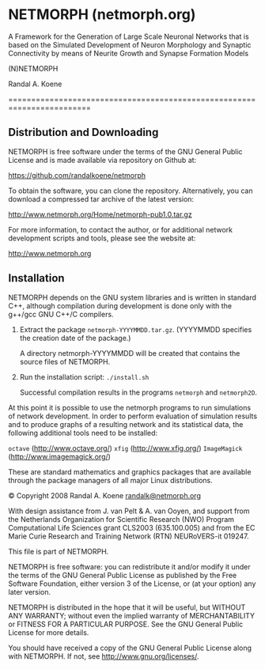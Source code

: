 # NETMORPH (netmorph.org)

A Framework for the Generation of Large Scale Neuronal Networks that is
based on the Simulated Development of Neuron Morphology and Synaptic
Connectivity by means of Neurite Growth and Synapse Formation Models

(N)NETMORPH

Randal A. Koene

========================================================================

## Distribution and Downloading

NETMORPH is free software under the terms of the GNU General Public License
and is made available via repository on Github at:

https://github.com/randalkoene/netmorph

To obtain the software, you can clone the repository. Alternatively, you
can download a compressed tar archive of the latest version:

http://www.netmorph.org/Home/netmorph-pub1.0.tar.gz

For more information, to contact the author, or for additional network
development scripts and tools, please see the website at:

http://www.netmorph.org


## Installation


NETMORPH depends on the GNU system libraries and is written in standard
C++, although compilation during development is done only with the
g++/gcc GNU C++/C compilers.

1. Extract the package `netmorph-YYYYMMDD.tar.gz`.
   (YYYYMMDD specifies the creation date of the package.)

   A directory netmorph-YYYYMMDD will be created that contains
   the source files of NETMORPH.

2. Run the installation script:
   `./install.sh`

   Successful compilation results in the programs
   `netmorph` and `netmorph2D`.

At this point it is possible to use the netmorph programs to run
simulations of network development. In order to perform evaluation
of simulation results and to produce graphs of a resulting network
and its statistical data, the following additional tools need to
be installed:

`octave` (http://www.octave.org/)
`xfig` (http://www.xfig.org/)
`ImageMagick` (http://www.imagemagick.org/)

These are standard mathematics and graphics packages that are
available through the package managers of all major Linux
distributions.


  © Copyright 2008 Randal A. Koene <randalk@netmorph.org>
  
  With design assistance from J. van Pelt & A. van Ooyen, and support
  from the Netherlands Organization for Scientific Research (NWO)
  Program Computational Life Sciences grant CLS2003 (635.100.005) and
  from the EC Marie Curie Research and Training Network (RTN)
  NEURoVERS-it 019247.

  This file is part of NETMORPH.

  NETMORPH is free software: you can redistribute it and/or modify
  it under the terms of the GNU General Public License as published by
  the Free Software Foundation, either version 3 of the License, or
  (at your option) any later version.

  NETMORPH is distributed in the hope that it will be useful,
  but WITHOUT ANY WARRANTY; without even the implied warranty of
  MERCHANTABILITY or FITNESS FOR A PARTICULAR PURPOSE.  See the
  GNU General Public License for more details.

  You should have received a copy of the GNU General Public License
  along with NETMORPH.  If not, see <http://www.gnu.org/licenses/>.
